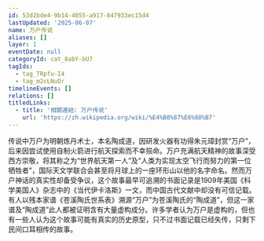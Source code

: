```yaml
---
id: 53d2bde4-9b14-4055-a917-847933ec15d4
lastUpdated: '2025-06-07'
name: 万户传说
aliases: []
layer: 1
eventDate: null
categoryId: cat_8abY-bU7
tagIds:
  - tag_TRpfu-I4
  - tag_m2cLNuOr
timelineEvents: []
relations: []
titledLinks:
  - title: '相關連結: 万户传说'
    url: 'https://zh.wikipedia.org/wiki/%E4%B8%87%E6%88%B7'
---
```

传说中万户为明朝炼丹术士，本名陶成道，因研发火器有功得朱元璋封赏“万户”，后来因尝试使用自制火箭进行航天探索而不幸殒命。万户充满航天精神的故事深受西方崇敬，将其称之为“世界航天第一人”及“人类为实现太空飞行而努力的第一位牺牲者”，国际天文学联合会甚至将月球上的一座环形山以他的名字命名。然而万户神话的真实性却备受争议，这个故事最早可追溯的书面记录是1909年美国《科学美国人》杂志中的《当代伊卡洛斯》一文，而中国古代文献中却没有可信记载。有人以残本家谱《苍溪陶氏世系表》溯源“万户”为苍溪陶氏的“陶成道”，但这一家谱及“陶成道”此人都被证明含有大量虚构成分。许多学者认为万户是虚构的，但也有一些人认为这个故事可能有真实的历史原型，只不过书面记载已经失传，只剩下民间口耳相传的故事。
